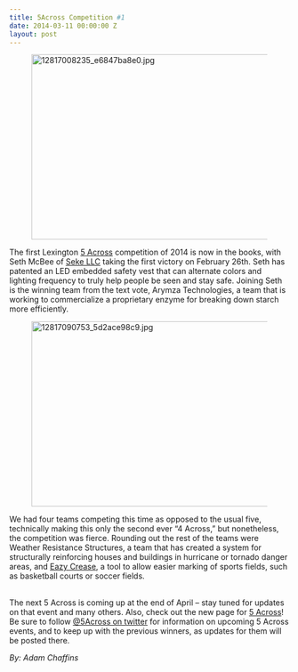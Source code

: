 ```yaml
---
title: 5Across Competition #1
date: 2014-03-11 00:00:00 Z
layout: post
---
```

 
<p><span><figure class="tmblr-full" data-orig-height="333" data-orig-width="500" data-orig-src="https://lh6.googleusercontent.com/RHi0PmOUnAxY2lCUT86W0KfecMYl63UNEHdEmCXH1EpaL4_MqLpsCY3yvGj00o4sfL7JjnJYs3WqHHd2AKQqVFd_nxy9sAcL5fMxfwFhY3QJT3KVdrYakFe5JgcPyg"><img alt="12817008235_e6847ba8e0.jpg" height="333px;" src="https://66.media.tumblr.com/71c0405b7713625641393f1533942f61/tumblr_inline_pk07pzHCTw1spm8pc_540.jpg" width="500px;" data-orig-height="333" data-orig-width="500" data-orig-src="https://lh6.googleusercontent.com/RHi0PmOUnAxY2lCUT86W0KfecMYl63UNEHdEmCXH1EpaL4_MqLpsCY3yvGj00o4sfL7JjnJYs3WqHHd2AKQqVFd_nxy9sAcL5fMxfwFhY3QJT3KVdrYakFe5JgcPyg"/></figure></span></p>
<p>The first Lexington <a href="http://www.5across.org/" target="_blank">5 Across</a> competition of 2014 is now in the books, with Seth McBee of <a href="http://yousawme.com" target="_blank">Seke LLC</a> taking the first victory on February 26th. Seth has patented an LED embedded safety vest that can alternate colors and lighting frequency to truly help people be seen and stay safe. Joining Seth is the winning team from the text vote, Arymza Technologies, a team that is working to commercialize a proprietary enzyme for breaking down starch more efficiently. </p>
<p><figure class="tmblr-full" data-orig-height="333" data-orig-width="500" data-orig-src="https://lh5.googleusercontent.com/_t-VQWQOBGaxnS7DVlaGLnIUESEHnG8ZuwETaK5nSB4d8LRndqDAQ6y84Hn0dGmW3iE9TJXWixdxNHekid7EWsGgIZNxFP8DyFEYKC6avJ8jiL34D4gqTqNE0c-oDA"><img alt="12817090753_5d2ace98c9.jpg" height="333px;" src="https://66.media.tumblr.com/d0f49c17841cda35519c37f89546e1d2/tumblr_inline_pk07pzds5z1spm8pc_540.jpg" width="500px;" data-orig-height="333" data-orig-width="500" data-orig-src="https://lh5.googleusercontent.com/_t-VQWQOBGaxnS7DVlaGLnIUESEHnG8ZuwETaK5nSB4d8LRndqDAQ6y84Hn0dGmW3iE9TJXWixdxNHekid7EWsGgIZNxFP8DyFEYKC6avJ8jiL34D4gqTqNE0c-oDA"/></figure></p>
<p>We had four teams competing this time as opposed to the usual five, technically making this only the second ever “4 Across,” but nonetheless, the competition was fierce. Rounding out the rest of the teams were Weather Resistance Structures, a team that has created a system for structurally reinforcing houses and buildings in hurricane or tornado danger areas, and <a href="http://www.eazycrease.com/" target="_blank">Eazy Crease</a>, a tool to allow easier marking of sports fields, such as basketball courts or soccer fields. </p>
<p><br/>The next 5 Across is coming up at the end of April &ndash; stay tuned for updates on that event and many others. Also, check out the new page for <a href="http://www.5across.org" target="_blank"><span>5 Across</span></a>! Be sure to follow <a href="http://www.twitter.com/5across" target="_blank">@5Across on twitter</a> for information on upcoming 5 Across events, and to keep up with the previous winners, as updates for them will be posted there.</p>
<p><em>By: Adam Chaffins</em></p>
